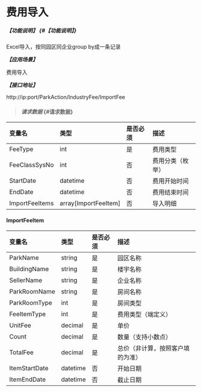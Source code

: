 # 费用导入

##### _【功能说明】_ {#【功能说明】}

Excel导入，按同园区同企业group by成一条记录

_**【应用场景】**_

费用导入

_**【接口地址】**_

http://ip:port/ParkAction/IndustryFee/ImportFee

> #### _请求数据_ {#请求数据}

| 变量名 | 类型 | 是否必须 | 描述 |
| :--- | :--- | :--- | :--- |
| FeeType | int | 是 | 费用类型 |
| FeeClassSysNo | int | 否 | 费用分类（枚举） |
| StartDate | datetime | 否 | 费用开始时间 |
| EndDate | datetime | 否 | 费用结束时间 |
| ImportFeeItems | array[ImportFeeItem] | 否 | 导入明细|

 #### ImportFeeItem

| 变量名 | 类型 | 是否必须 | 描述 |
| :--- | :--- | :--- | :--- |
| ParkName | string | 是 | 园区名称|
| BuildingName | string | 是  | 楼宇名称 |
| SellerName | string | 是  |企业名称 |
| ParkRoomName| string | 是  | 房间名称|
|ParkRoomType | int | 是 |房间类型|
| FeeItemType| int | 是  |费用类型（端定义）|
| UnitFee| decimal | 是  |单价|
| Count| decimal | 是  |数量（支持小数点）|
| TotalFee| decimal | 是  |总价（非计算，按照客户填的为准）|
| ItemStartDate| datetime | 否 |开始日期|
| ItemEndDate| datetime | 否 |截止日期|












